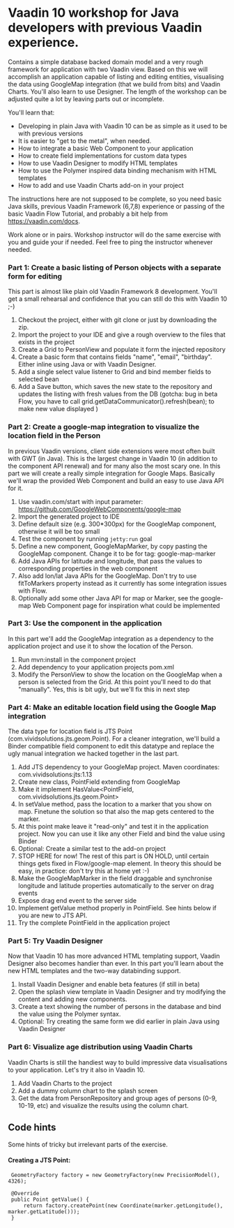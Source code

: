# Vaadin 10 workshop for Java developers with previous Vaadin experience.

Contains a simple database backed domain model and a very rough framework for application with two Vaadin view. Based on this we will accomplish an application capable of listing and editing entities, visualising the data using GoogleMap integration (that we build from bits) and Vaadin Charts. You'll also learn to use Designer. The length of the workshop can be adjusted quite a lot by leaving parts out or incomplete.

You'll learn that:

 * Developing in plain Java with Vaadin 10 can be as simple as it used to be with previous versions
 * It is easier to "get to the metal", when needed. 
 * How to integrate a basic Web Component to your application
 * How to create field implementations for custom data types
 * How to use Vaadin Designer to modify HTML templates
 * How to use the Polymer inspired data binding mechanism with HTML templates
 * How to add and use Vaadin Charts add-on in your project

The instructions here are not supposed to be complete, so you need basic Java skills, previous Vaadin Framework (6,7,8) experience or passing of the basic Vaadin Flow Tutorial, and probably a bit help from https://vaadin.com/docs.

Work alone or in pairs. Workshop instructor will do the same exercise with you and guide your if needed. Feel free to ping the instructor whenever needed.

### Part 1: Create a basic listing of Person objects with a separate form for editing

This part is almost like plain old Vaadin Framework 8 development. You'll get a small rehearsal and confidence that you can still do this with Vaadin 10 ;-)

 1. Checkout the project, either with git clone or just by downloading the zip.
 1. Import the project to your IDE and give a rough overview to the files that exists in the project
 1. Create a Grid to PersonView and populate it form the injected repository
 1. Create a basic form that contains fields "name", "email", "birthday". Either inline using Java or with Vaadin Designer.
 1. Add a single select value listener to Grid and bind member fields to selected bean
 1. Add a Save button, which saves the new state to the repository and updates the listing with fresh values from the DB (gotcha: bug in beta Flow, you have to call grid.getDataCommunicator().refresh(bean); to make new value displayed )

### Part 2: Create a google-map integration to visualize the location field in the Person

In previous Vaadin versions, client side extensions were most often built with GWT (in Java). This is the largest change in Vaadin 10 (in addition to the component API renewal) and for many also the most scary one. In this part we will create a really simple integration for Google Maps. Basically we'll wrap the provided Web Component and build an easy to use Java API for it.

 1. Use vaadin.com/start with input parameter: https://github.com/GoogleWebComponents/google-map
 1. Import the generated project to IDE
 1. Define default size (e.g. 300*300px) for the GoogleMap component, otherwise it will be too small
 1. Test the component by running `jetty:run` goal
 1. Define a new component, GoogleMapMarker, by copy pasting the GoogleMap component. Change it to be for tag: google-map-marker
 1. Add Java APIs for latitude and longitude, that pass the values to corresponding properties in the web component
 1. Also add lon/lat Java APIs for the GoogleMap. Don't try to use fitToMarkers property instead as it currently has some integration issues with Flow.
 1. Optionally add some other Java API for map or Marker, see the google-map Web Component page for inspiration what could be implemented
 
### Part 3: Use the component in the application

In this part we'll add the GoogleMap integration as a dependency to the application project and use it to show the location of the Person.

 1. Run mvn:install in the component project
 1. Add dependency to your application projects pom.xml
 1. Modify the PersonView to show the location on the GoogleMap when a person is selected from the Grid. At this point you'll need to do that "manually". Yes, this is bit ugly, but we'll fix this in next step

### Part 4: Make an editable location field using the Google Map integration

The data type for location field is JTS Point (com.vividsolutions.jts.geom.Point). For a cleaner integration, we'll build a Binder compatible field component to edit this datatype and replace the ugly manual integration we hacked together in the last part. 

 1. Add JTS dependency to your GoogleMap project. Maven coordinates: com.vividsolutions:jts:1.13
 1. Create new class, PointField extending from GoogleMap
 1. Make it implement HasValue<PointField, com.vividsolutions.jts.geom.Point>
 1. In setValue method, pass the location to a marker that you show on map. Finetune the solution so that also the map gets centered to the marker.
 1. At this point make leave it "read-only" and test it in the application project. Now you can use it like any other Field and bind the value using Binder
 1. Optional: Create a similar test to the add-on project
 1. STOP HERE for now! The rest of this part is ON HOLD, until certain things gets fixed in Flow/google-map element. In theory this should be easy, in practice: don't try this at home yet :-)
 1. Make the GoogleMapMarker in the field draggable and synchronise longitude and latitude properties automatically to the server on drag events
 1. Expose drag end event to the server side
 1. Implement getValue method properly in PointField. See hints below if you are new to JTS API.
 1. Try the complete PointField in the application project
 
### Part 5: Try Vaadin Designer

Now that Vaadin 10 has more advanced HTML templating support, Vaadin Designer also becomes handier than ever. In this part you'll learn about the new HTML templates and the two-way databinding support.

 1. Install Vaadin Designer and enable beta features (if still in beta)
 1. Open the splash view template in Vaadin Designer and try modifying the content and adding new components.
 1. Create a text showing the number of persons in the database and bind the value using the Polymer syntax. 
 1. Optional: Try creating the same form we did earlier in plain Java using Vaadin Designer

### Part 6: Visualize age distribution using Vaadin Charts

Vaadin Charts is still the handiest way to build impressive data visualisations to your application. Let's try it also in Vaadin 10.

 1. Add Vaadin Charts to the project
 1. Add a dummy column chart to the splash screen
 1. Get the data from PersonRepository and group ages of persons (0-9, 10-19, etc) and visualize the results using the column chart.

## Code hints

Some hints of tricky but irrelevant parts of the exercise.

#### Creating a JTS Point:

     GeometryFactory factory = new GeometryFactory(new PrecisionModel(), 4326);
     
     @Override
     public Point getValue() {
         return factory.createPoint(new Coordinate(marker.getLongitude(), marker.getLatitude()));
     }

